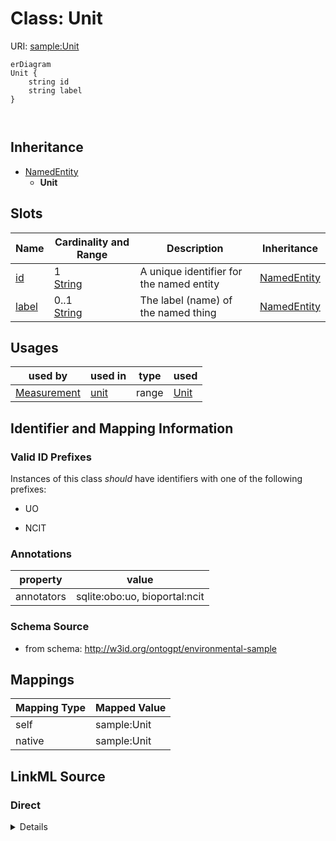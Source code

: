

# Class: Unit



URI: [sample:Unit](http://w3id.org/ontogpt/environmental-sample/Unit)



```mermaid
erDiagram
Unit {
    string id  
    string label  
}



```




## Inheritance
* [NamedEntity](NamedEntity.md)
    * **Unit**



## Slots

| Name | Cardinality and Range | Description | Inheritance |
| ---  | --- | --- | --- |
| [id](id.md) | 1 <br/> [String](String.md) | A unique identifier for the named entity | [NamedEntity](NamedEntity.md) |
| [label](label.md) | 0..1 <br/> [String](String.md) | The label (name) of the named thing | [NamedEntity](NamedEntity.md) |





## Usages

| used by | used in | type | used |
| ---  | --- | --- | --- |
| [Measurement](Measurement.md) | [unit](unit.md) | range | [Unit](Unit.md) |






## Identifier and Mapping Information


### Valid ID Prefixes

Instances of this class *should* have identifiers with one of the following prefixes:

* UO

* NCIT






### Annotations

| property | value |
| --- | --- |
| annotators | sqlite:obo:uo, bioportal:ncit |



### Schema Source


* from schema: http://w3id.org/ontogpt/environmental-sample




## Mappings

| Mapping Type | Mapped Value |
| ---  | ---  |
| self | sample:Unit |
| native | sample:Unit |







## LinkML Source

<!-- TODO: investigate https://stackoverflow.com/questions/37606292/how-to-create-tabbed-code-blocks-in-mkdocs-or-sphinx -->

### Direct

<details>
```yaml
name: Unit
id_prefixes:
- UO
- NCIT
annotations:
  annotators:
    tag: annotators
    value: sqlite:obo:uo, bioportal:ncit
from_schema: http://w3id.org/ontogpt/environmental-sample
is_a: NamedEntity

```
</details>

### Induced

<details>
```yaml
name: Unit
id_prefixes:
- UO
- NCIT
annotations:
  annotators:
    tag: annotators
    value: sqlite:obo:uo, bioportal:ncit
from_schema: http://w3id.org/ontogpt/environmental-sample
is_a: NamedEntity
attributes:
  id:
    name: id
    annotations:
      prompt.skip:
        tag: prompt.skip
        value: 'true'
    description: A unique identifier for the named entity
    comments:
    - this is populated during the grounding and normalization step
    from_schema: http://w3id.org/ontogpt/environmental-sample
    rank: 1000
    identifier: true
    alias: id
    owner: Unit
    domain_of:
    - NamedEntity
    - Publication
    range: string
    required: true
  label:
    name: label
    annotations:
      owl:
        tag: owl
        value: AnnotationProperty, AnnotationAssertion
    description: The label (name) of the named thing
    from_schema: http://w3id.org/ontogpt/environmental-sample
    aliases:
    - name
    rank: 1000
    slot_uri: rdfs:label
    alias: label
    owner: Unit
    domain_of:
    - NamedEntity
    range: string

```
</details>